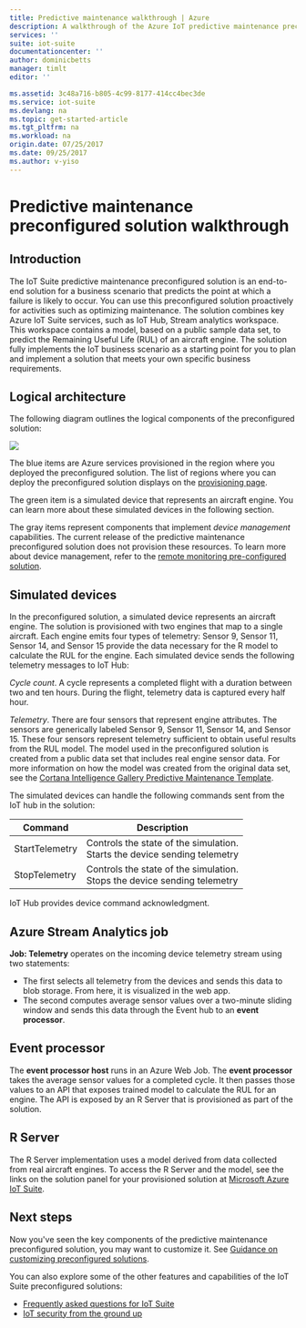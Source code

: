 ```yaml
---
title: Predictive maintenance walkthrough | Azure
description: A walkthrough of the Azure IoT predictive maintenance preconfigured solution.
services: ''
suite: iot-suite
documentationcenter: ''
author: dominicbetts
manager: timlt
editor: ''

ms.assetid: 3c48a716-b805-4c99-8177-414cc4bec3de
ms.service: iot-suite
ms.devlang: na
ms.topic: get-started-article
ms.tgt_pltfrm: na
ms.workload: na
origin.date: 07/25/2017
ms.date: 09/25/2017
ms.author: v-yiso
---
```


# Predictive maintenance preconfigured solution walkthrough

## Introduction

The IoT Suite predictive maintenance preconfigured solution is an end-to-end solution for a business scenario that predicts the point at which a failure is likely to occur. You can use this preconfigured solution proactively for activities such as optimizing maintenance. The solution combines key Azure IoT Suite services, such as IoT Hub, Stream analytics workspace.  This workspace contains a model, based on a public sample data set, to predict the Remaining Useful Life (RUL) of an aircraft engine. The solution fully implements the IoT business scenario as a starting point for you to plan and implement a solution that meets your own specific business requirements.

## Logical architecture

The following diagram outlines the logical components of the preconfigured solution:

![][img-architecture]

The blue items are Azure services provisioned in the region where you deployed the preconfigured solution. The list of regions where you can deploy the preconfigured solution displays on the [provisioning page][lnk-azureiotsuite].

The green item is a simulated device that represents an aircraft engine. You can learn more about these simulated devices in the following section.

The gray items represent components that implement *device management* capabilities. The current release of the predictive maintenance preconfigured solution does not provision these resources. To learn more about device management, refer to the [remote monitoring pre-configured solution][lnk-remote-monitoring].

## Simulated devices

In the preconfigured solution, a simulated device represents an aircraft engine. The solution is provisioned with two engines that map to a single aircraft. Each engine emits four types of telemetry: Sensor 9, Sensor 11, Sensor 14, and Sensor 15 provide the data necessary for the R model to calculate the RUL for the engine. Each simulated device sends the following telemetry messages to IoT Hub:

*Cycle count*. A cycle represents a completed flight with a duration between two and ten hours. During the flight, telemetry data is captured every half hour.

*Telemetry*. There are four sensors that represent engine attributes. The sensors are generically labeled Sensor 9, Sensor 11, Sensor 14, and Sensor 15. These four sensors represent telemetry sufficient to obtain useful results from the RUL model. The model used in the preconfigured solution is created from a public data set that includes real engine sensor data. For more information on how the model was created from the original data set, see the [Cortana Intelligence Gallery Predictive Maintenance Template][lnk-cortana-analytics].

The simulated devices can handle the following commands sent from the IoT hub in the solution:

| Command | Description |
| --- | --- |
| StartTelemetry |Controls the state of the simulation.<br/>Starts the device sending telemetry |
| StopTelemetry |Controls the state of the simulation.<br/>Stops the device sending telemetry |

IoT Hub provides device command acknowledgment.

## Azure Stream Analytics job

**Job: Telemetry** operates on the incoming device telemetry stream using two statements:

* The first selects all telemetry from the devices and sends this data to blob storage. From here, it is visualized in the web app.
* The second computes average sensor values over a two-minute sliding window and sends this data through the Event hub to an **event processor**.

## Event processor
The **event processor host** runs in an Azure Web Job. The **event processor** takes the average sensor values for a completed cycle. It then passes those values to an API that exposes trained model to calculate the RUL for an engine. The API is exposed by an R Server that is provisioned as part of the solution.

## R Server
The R Server implementation uses a model derived from data collected from real aircraft engines. To access the R Server and the model, see the links on the solution panel for your provisioned solution at [Microsoft Azure IoT Suite][lnk-azureiotsuite].

## Next steps
Now you've seen the key components of the predictive maintenance preconfigured solution, you may want to customize it. See [Guidance on customizing preconfigured solutions][lnk-customize].

You can also explore some of the other features and capabilities of the IoT Suite preconfigured solutions:

* [Frequently asked questions for IoT Suite][lnk-faq]
* [IoT security from the ground up][lnk-security-groundup]

[img-architecture]: ./media/iot-suite-predictive-walkthrough/architecture.png

[lnk-remote-monitoring]: ./iot-suite-remote-monitoring-sample-walkthrough.md
[lnk-cortana-analytics]: http://gallery.cortanaintelligence.com/Collection/Predictive-Maintenance-Template-3
[lnk-azureiotsuite]: https://www.azureiotsuite.cn/
[lnk-customize]: ./iot-suite-guidance-on-customizing-preconfigured-solutions.md
[lnk-faq]: ./iot-suite-faq.md
[lnk-security-groundup]: ./securing-iot-ground-up.md